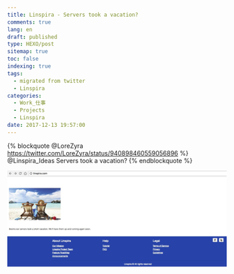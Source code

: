 ```yaml
---
title: Linspira - Servers took a vacation?
comments: true
lang: en
draft: published
type: HEXO/post
sitemap: true
toc: false
indexing: true
tags:
  - migrated from twitter
  - Linspira
categories:
  - Work_仕事
  - Projects
  - Linspira
date: 2017-12-13 19:57:00
---
```


{% blockquote @LoreZyra https://twitter.com/LoreZyra/status/940898460559056896 %}
@Linspira_Ideas Servers took a vacation?
 {% endblockquote %}

![Linspira Server ERROR](./Linspira-Servers-took-a-vacation/DQ6-FmbV4AAPFyI.jpeg)